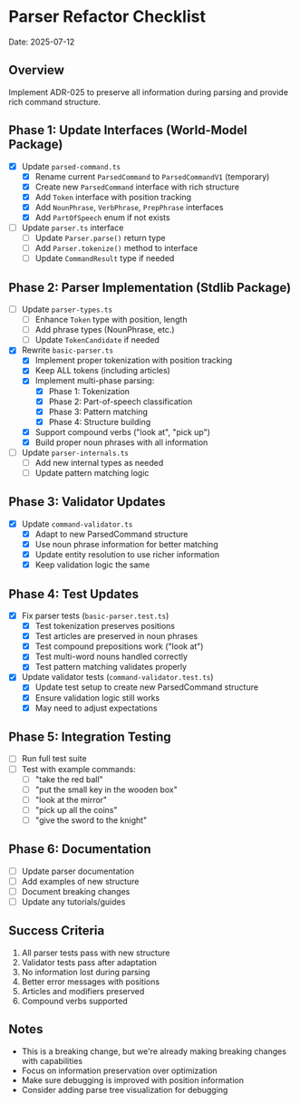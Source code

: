 # Parser Refactor Checklist

Date: 2025-07-12

## Overview

Implement ADR-025 to preserve all information during parsing and provide rich command structure.

## Phase 1: Update Interfaces (World-Model Package)

- [x] Update `parsed-command.ts`
  - [x] Rename current `ParsedCommand` to `ParsedCommandV1` (temporary)
  - [x] Create new `ParsedCommand` interface with rich structure
  - [x] Add `Token` interface with position tracking
  - [x] Add `NounPhrase`, `VerbPhrase`, `PrepPhrase` interfaces
  - [x] Add `PartOfSpeech` enum if not exists

- [ ] Update `parser.ts` interface
  - [ ] Update `Parser.parse()` return type
  - [ ] Add `Parser.tokenize()` method to interface
  - [ ] Update `CommandResult` type if needed

## Phase 2: Parser Implementation (Stdlib Package)

- [ ] Update `parser-types.ts`
  - [ ] Enhance `Token` type with position, length
  - [ ] Add phrase types (NounPhrase, etc.)
  - [ ] Update `TokenCandidate` if needed

- [x] Rewrite `basic-parser.ts`
  - [x] Implement proper tokenization with position tracking
  - [x] Keep ALL tokens (including articles)
  - [x] Implement multi-phase parsing:
    - [x] Phase 1: Tokenization
    - [x] Phase 2: Part-of-speech classification
    - [x] Phase 3: Pattern matching
    - [x] Phase 4: Structure building
  - [x] Support compound verbs ("look at", "pick up")
  - [x] Build proper noun phrases with all information

- [ ] Update `parser-internals.ts`
  - [ ] Add new internal types as needed
  - [ ] Update pattern matching logic

## Phase 3: Validator Updates

- [x] Update `command-validator.ts`
  - [x] Adapt to new ParsedCommand structure
  - [x] Use noun phrase information for better matching
  - [x] Update entity resolution to use richer information
  - [x] Keep validation logic the same

## Phase 4: Test Updates

- [x] Fix parser tests (`basic-parser.test.ts`)
  - [x] Test tokenization preserves positions
  - [x] Test articles are preserved in noun phrases
  - [x] Test compound prepositions work ("look at")
  - [x] Test multi-word nouns handled correctly
  - [x] Test pattern matching validates properly

- [x] Update validator tests (`command-validator.test.ts`)
  - [x] Update test setup to create new ParsedCommand structure
  - [x] Ensure validation logic still works
  - [x] May need to adjust expectations

## Phase 5: Integration Testing

- [ ] Run full test suite
- [ ] Test with example commands:
  - [ ] "take the red ball"
  - [ ] "put the small key in the wooden box"
  - [ ] "look at the mirror"
  - [ ] "pick up all the coins"
  - [ ] "give the sword to the knight"

## Phase 6: Documentation

- [ ] Update parser documentation
- [ ] Add examples of new structure
- [ ] Document breaking changes
- [ ] Update any tutorials/guides

## Success Criteria

1. All parser tests pass with new structure
2. Validator tests pass after adaptation
3. No information lost during parsing
4. Better error messages with positions
5. Articles and modifiers preserved
6. Compound verbs supported

## Notes

- This is a breaking change, but we're already making breaking changes with capabilities
- Focus on information preservation over optimization
- Make sure debugging is improved with position information
- Consider adding parse tree visualization for debugging
